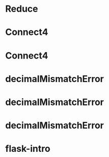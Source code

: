 # Reduce
# Connect4
# Connect4
# decimalMismatchError
# decimalMismatchError
# decimalMismatchError
# flask-intro
